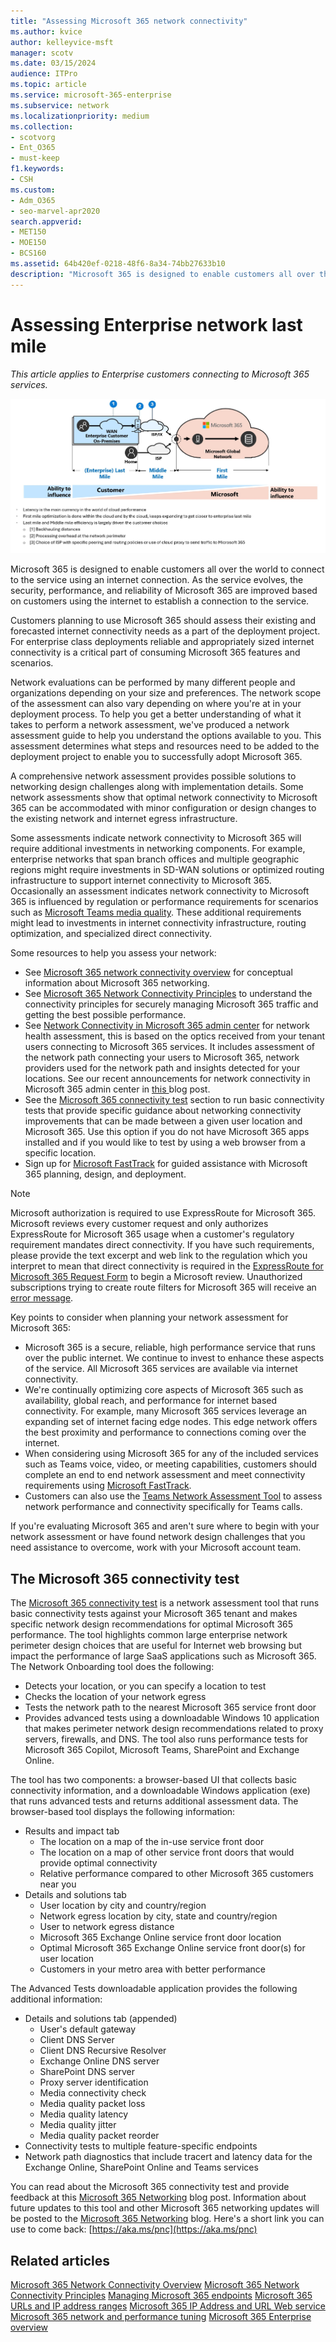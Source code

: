```yaml
---
title: "Assessing Microsoft 365 network connectivity"
ms.author: kvice
author: kelleyvice-msft
manager: scotv
ms.date: 03/15/2024
audience: ITPro
ms.topic: article
ms.service: microsoft-365-enterprise
ms.subservice: network
ms.localizationpriority: medium
ms.collection: 
- scotvorg
- Ent_O365
- must-keep
f1.keywords:
- CSH
ms.custom: 
- Adm_O365
- seo-marvel-apr2020
search.appverid:
- MET150
- MOE150
- BCS160
ms.assetid: 64b420ef-0218-48f6-8a34-74bb27633b10
description: "Microsoft 365 is designed to enable customers all over the world to connect to the service using an internet connection. As the service evolves, the security, performance, and reliability of Microsoft 365 are improved based on customers using the internet to establish a connection to the service."
---
```


# Assessing Enterprise network last mile 

*This article applies to Enterprise customers connecting to Microsoft 365 services.*

![Diagram showing enterprise network last mile](media/assessing-network-connectivity/enterprisenetworklastmile3.jpg)

Microsoft 365 is designed to enable customers all over the world to connect to the service using an internet connection. As the service evolves, the security, performance, and reliability of Microsoft 365 are improved based on customers using the internet to establish a connection to the service.

Customers planning to use Microsoft 365 should assess their existing and forecasted internet connectivity needs as a part of the deployment project. For enterprise class deployments reliable and appropriately sized internet connectivity is a critical part of consuming Microsoft 365 features and scenarios.
  
Network evaluations can be performed by many different people and organizations depending on your size and preferences. The network scope of the assessment can also vary depending on where you're at in your deployment process. To help you get a better understanding of what it takes to perform a network assessment, we've produced a network assessment guide to help you understand the options available to you. This assessment determines what steps and resources need to be added to the deployment project to enable you to successfully adopt Microsoft 365.
  
A comprehensive network assessment provides possible solutions to networking design challenges along with implementation details. Some network assessments show that optimal network connectivity to Microsoft 365 can be accommodated with minor configuration or design changes to the existing network and internet egress infrastructure.

Some assessments indicate network connectivity to Microsoft 365 will require additional investments in networking components. For example, enterprise networks that span branch offices and multiple geographic regions might require investments in SD-WAN solutions or optimized routing infrastructure to support internet connectivity to Microsoft 365. Occasionally an assessment indicates network connectivity to Microsoft 365 is influenced by regulation or performance requirements for scenarios such as [Microsoft Teams media quality](/microsoftteams/prepare-network). These additional requirements might lead to investments in internet connectivity infrastructure, routing optimization, and specialized direct connectivity.

Some resources to help you assess your network:

- See [Microsoft 365 network connectivity overview](microsoft-365-networking-overview.md) for conceptual information about Microsoft 365 networking.
- See [Microsoft 365 Network Connectivity Principles](./microsoft-365-network-connectivity-principles.md) to understand the connectivity principles for securely managing Microsoft 365 traffic and getting the best possible performance.
- See [Network Connectivity in Microsoft 365 admin center](office-365-network-mac-perf-overview.md) for network health assessment, this is based on the optics received from your tenant users connecting to Microsoft 365 services. It includes assessment of the network path connecting your users to Microsoft 365, network providers used for the network path and insights detected for your locations. See our recent announcements for network connectivity in Microsoft 365 admin center in [this ](https://techcommunity.microsoft.com/discussions/deploymentnetworking/optimizing-customer-network-connectivity-for-microsoft-365-copilot/4374772)blog post. 
- See the [Microsoft 365 connectivity test](assessing-network-connectivity.md#the-microsoft-365-connectivity-test) section to run basic connectivity tests that provide specific guidance about networking connectivity improvements that can be made between a given user location and Microsoft 365. Use this option if you do not have Microsoft 365 apps installed and if you would like to test by using a web browser from a specific location. 
- Sign up for [Microsoft FastTrack](https://www.microsoft.com/fasttrack) for guided assistance with Microsoft 365 planning, design, and deployment.
> [!NOTE]
> Microsoft authorization is required to use ExpressRoute for Microsoft 365. Microsoft reviews every customer request and only authorizes ExpressRoute for Microsoft 365 usage when a customer's regulatory requirement mandates direct connectivity. If you have such requirements, please provide the text excerpt and web link to the regulation which you interpret to mean that direct connectivity is required in the [ExpressRoute for Microsoft 365 Request Form](https://aka.ms/O365ERReview) to begin a Microsoft review. Unauthorized subscriptions trying to create route filters for Microsoft 365 will receive an [error message](https://support.microsoft.com/kb/3181709).
  
Key points to consider when planning your network assessment for Microsoft 365:
  
- Microsoft 365 is a secure, reliable, high performance service that runs over the public internet. We continue to invest to enhance these aspects of the service. All Microsoft 365 services are available via internet connectivity.
- We're continually optimizing core aspects of Microsoft 365 such as availability, global reach, and performance for internet based connectivity. For example, many Microsoft 365 services leverage an expanding set of internet facing edge nodes. This edge network offers the best proximity and performance to connections coming over the internet.
- When considering using Microsoft 365 for any of the included services such as Teams voice, video, or meeting capabilities, customers should complete an end to end network assessment and meet connectivity requirements using [Microsoft FastTrack](https://www.microsoft.com/en-us/fasttrack). 
- Customers can also use the [Teams Network Assessment Tool](https://www.microsoft.com/en-us/download/details.aspx?id=103017&lc=1033&msockid=2dc7410f01b361853273545c009060bb) to assess network performance and connectivity specifically for Teams calls. 

If you're evaluating Microsoft 365 and aren't sure where to begin with your network assessment or have found network design challenges that you need assistance to overcome, work with your Microsoft account team.

## The Microsoft 365 connectivity test
The [Microsoft 365 connectivity test](https://aka.ms/netonboard) is a network assessment tool that runs basic connectivity tests against your Microsoft 365 tenant and makes specific network design recommendations for optimal Microsoft 365 performance. The tool highlights common large enterprise network perimeter design choices that are useful for Internet web browsing but impact the performance of large SaaS applications such as Microsoft 365.
The Network Onboarding tool does the following:
- Detects your location, or you can specify a location to test
- Checks the location of your network egress
- Tests the network path to the nearest Microsoft 365 service front door
- Provides advanced tests using a downloadable Windows 10 application that makes perimeter network design recommendations related to proxy servers, firewalls, and DNS. The tool also runs performance tests for Microsoft 365 Copilot, Microsoft Teams, SharePoint and Exchange Online.

The tool has two components: a browser-based UI that collects basic connectivity information, and a downloadable Windows application (exe) that runs advanced tests and returns additional assessment data.
The browser-based tool displays the following information:
- Results and impact tab
  - The location on a map of the in-use service front door
  - The location on a map of other service front doors that would provide optimal connectivity
  - Relative performance compared to other Microsoft 365 customers near you
- Details and solutions tab
  - User location by city and country/region
  - Network egress location by city, state and country/region
  - User to network egress distance
  - Microsoft 365 Exchange Online service front door location
  - Optimal Microsoft 365 Exchange Online service front door(s) for user location
  - Customers in your metro area with better performance

The Advanced Tests downloadable application provides the following additional information:
- Details and solutions tab (appended)
  - User's default gateway
  - Client DNS Server
  - Client DNS Recursive Resolver
  - Exchange Online DNS server
  - SharePoint DNS server
  - Proxy server identification
  - Media connectivity check
  - Media quality packet loss
  - Media quality latency
  - Media quality jitter
  - Media quality packet reorder
- Connectivity tests to multiple feature-specific endpoints
- Network path diagnostics that include tracert and latency data for the Exchange Online, SharePoint Online and Teams services

You can read about the Microsoft 365 connectivity test and provide feedback at this [Microsoft 365 Networking](https://techcommunity.microsoft.com/discussions/deploymentnetworking/announcing-microsoft-365-network-connectivity-test-for-microsoft-365-copilot-pub/4355778) blog post. 
Information about future updates to this tool and other Microsoft 365 networking updates will be posted to the [Microsoft 365 Networking](https://techcommunity.microsoft.com/t5/Office-365-Networking/bd-p/Office365Networking) blog.
Here's a short link you can use to come back: [https://aka.ms/pnc](https://aka.ms/pnc)

## Related articles
[Microsoft 365 Network Connectivity Overview](microsoft-365-networking-overview.md)
[Microsoft 365 Network Connectivity Principles](./microsoft-365-network-connectivity-principles.md)
[Managing Microsoft 365 endpoints](managing-office-365-endpoints.md)
[Microsoft 365 URLs and IP address ranges](urls-and-ip-address-ranges.md)
[Microsoft 365 IP Address and URL Web service](microsoft-365-ip-web-service.md)
[Microsoft 365 network and performance tuning](network-planning-and-performance.md)
[Microsoft 365 Enterprise overview](microsoft-365-overview.md)
